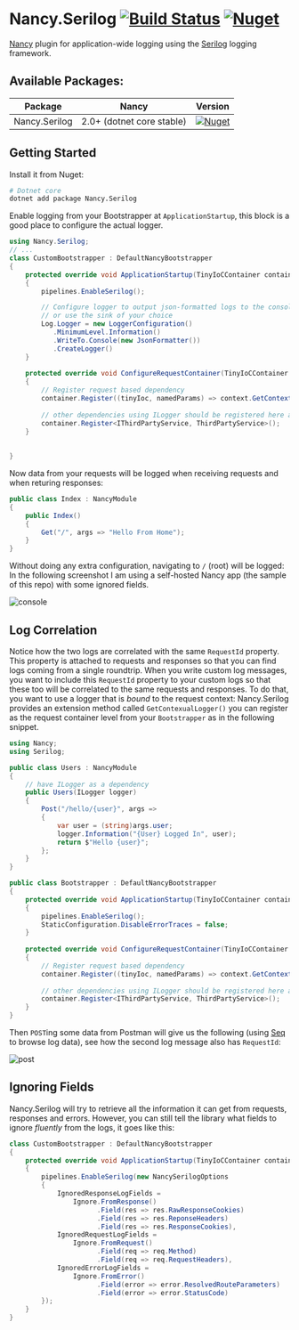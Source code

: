 # Nancy.Serilog [![Build Status](https://travis-ci.org/Zaid-Ajaj/Nancy.Serilog.svg?branch=master)](https://travis-ci.org/Zaid-Ajaj/Nancy.Serilog) [![Nuget](https://img.shields.io/nuget/v/Nancy.Serilog.svg?colorB=green)](https://www.nuget.org/packages/Nancy.Serilog)

[Nancy](https://github.com/NancyFx/Nancy) plugin for application-wide logging using the [Serilog](https://github.com/serilog/serilog) logging framework.

## Available Packages:

| Package | Nancy  | Version |
| --------- | ------------- | ------------- |
| Nancy.Serilog | 2.0+ (dotnet core stable)  | [![Nuget](https://img.shields.io/nuget/v/Nancy.Serilog.svg?colorB=green)](https://www.nuget.org/packages/Nancy.Serilog) |

## Getting Started
Install it from Nuget:
```bash
# Dotnet core
dotnet add package Nancy.Serilog
```
Enable logging from your Bootstrapper at `ApplicationStartup`, this block is a good place to configure the actual logger. 
```cs
using Nancy.Serilog;
// ...
class CustomBootstrapper : DefaultNancyBootstrapper
{
    protected override void ApplicationStartup(TinyIoCContainer container, IPipelines pipelines)
    {
        pipelines.EnableSerilog();

        // Configure logger to output json-formatted logs to the console
        // or use the sink of your choice 
        Log.Logger = new LoggerConfiguration()
           .MinimumLevel.Information()
           .WriteTo.Console(new JsonFormatter())
           .CreateLogger()
    }
    
    protected override void ConfigureRequestContainer(TinyIoCContainer container, NancyContext context)
    {
        // Register request based dependency
        container.Register((tinyIoc, namedParams) => context.GetContextualLogger());
        
        // other dependencies using ILogger should be registered here as well
        container.Register<IThirdPartyService, ThirdPartyService>(); 
    }
    
    
}
```
Now data from your requests will be logged when receiving requests and when returing responses:
```cs
public class Index : NancyModule
{
    public Index()
    {
        Get("/", args => "Hello From Home");
    }
}
```
Without doing any extra configuration, navigating to `/` (root) will be logged: In the following screenshot I am using a self-hosted Nancy app (the sample of this repo) with some ignored fields.

![console](https://user-images.githubusercontent.com/13316248/33915081-af7128e2-dfa1-11e7-8d58-1dd6b191e86a.png)


## Log Correlation
 Notice how the two logs are correlated with the same `RequestId` property. This property is attached to requests and responses so that you can find logs coming from a single roundtrip. When you write custom log messages, you want to include this `RequestId` property to your custom logs so that these too will be correlated to the same requests and responses. To do that, you want to use a logger that is *bound* to the request context: Nancy.Serilog provides an extension method called `GetContexualLogger()` you can register as the request container level from your `Bootstrapper` as in the following snippet.

```csharp
using Nancy;
using Serilog;

public class Users : NancyModule
{
    // have ILogger as a dependency
    public Users(ILogger logger)
    {
        Post("/hello/{user}", args =>
        {
            var user = (string)args.user;
            logger.Information("{User} Logged In", user);
            return $"Hello {user}";
        };
    }
}

public class Bootstrapper : DefaultNancyBootstrapper
{
    protected override void ApplicationStartup(TinyIoCContainer container, IPipelines pipelines)
    {
        pipelines.EnableSerilog();
        StaticConfiguration.DisableErrorTraces = false;
    }
    
    protected override void ConfigureRequestContainer(TinyIoCContainer container, NancyContext context)
    {
        // Register request based dependency
        container.Register((tinyIoc, namedParams) => context.GetContextualLogger());
        
        // other dependencies using ILogger should be registered here as well
        container.Register<IThirdPartyService, ThirdPartyService>(); 
    }
}
```

Then `POST`ing some data from Postman will give us the following (using [Seq](https://getseq.net/) to browse log data), see how the second log message also has `RequestId`:  

![post](https://user-images.githubusercontent.com/13316248/33915879-287f96ac-dfa6-11e7-9d59-d176909f9a1f.png)

## Ignoring Fields
Nancy.Serilog will try to retrieve all the information it can get from requests, responses and errors. However, you can still tell the library what fields to ignore *fluently* from the logs, it goes like this: 
```cs
class CustomBootstrapper : DefaultNancyBootstrapper
{
    protected override void ApplicationStartup(TinyIoCContainer container, IPipelines pipelines)
    {
        pipelines.EnableSerilog(new NancySerilogOptions
        {
            IgnoredResponseLogFields = 
                Ignore.FromResponse()
                      .Field(res => res.RawResponseCookies)
                      .Field(res => res.ReponseHeaders)
                      .Field(res => res.ResponseCookies),
            IgnoredRequestLogFields = 
                Ignore.FromRequest()
                      .Field(req => req.Method)
                      .Field(req => req.RequestHeaders),
            IgnoredErrorLogFields = 
                Ignore.FromError() 
                      .Field(error => error.ResolvedRouteParameters)
                      .Field(error => error.StatusCode)
        });
    }
}
```
